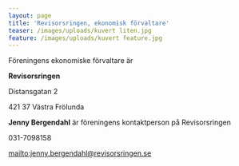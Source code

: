 ```yaml
---
layout: page
title: 'Revisorsringen, ekonomisk förvaltare'
teaser: /images/uploads/kuvert liten.jpg
feature: /images/uploads/kuvert feature.jpg
---
```

Föreningens ekonomiske förvaltare är 

**Revisorsringen**

Distansgatan 2

421 37 Västra Frölunda

**Jenny Bergendahl** är föreningens kontaktperson på Revisorsringen

031-7098158

<mailto:jenny.bergendahl@revisorsringen.se>
